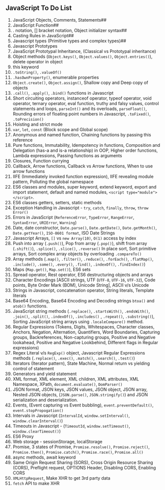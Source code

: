 ## JavaScript To Do List

1. JavaScript Objects, Comments, Statements##
2. JavaScript Function##
3. . notation, [] bracket notation, Object initializer syntax##
4. Casting Rules in JavaScript##
5. Javascript types (Primitive types and complex types)##
6. Javascript Prototypes
7. JavaScript Prototypal Inheritance, (Classical vs Prototypal inheritance)
8. Object methods (`Object.keys()`, `Object.values()`, `Object.entries()`), delete operator in object
9. this keyword
10. `.toString()`, `.valueOf()`
11. `.hasOwnProperty()`, enumerable properties
12. `Object.create()`, `Object.assign()`, Shallow copy and Deep copy of objects
13. `.call()`, `.apply()`, `.bind()` functions in Javascript
14. Short circuiting operators, instanceof operator, typeof operator, void operator, ternary operator, eval function, truthy and falsy values, control statements and loops, `parseInt()` and its overloads, `parseFloat()`, Rounding errors of floating point numbers in Javascript, `.toFixed()`, `.toPrecision()`
15. Hoisting and strict mode
16. `var`, `let`, `const` (Block scope and Global scope)
17. Anonymous and named function, Chaining functions by passing this reference
18. Pure functions, Immutability, Idempotency in functions, Composition and Delegation (has-a and is-a relationship) in OOP, Higher order functions, Lambda expressions, Passing functions as arguments
19. Closures, Function currying
20. Callback, Arrow functions, Callback vs Arrow functions, When to use arrow functions
21. IIFE (Immediately invoked function expression), IIFE revealing module pattern, Polluting the global namespace
22. ES6 classes and modules, super keyword, extend keyword, export and import statement, default and named modules, `<script type="module"></script>`.
23. ES6 classes getters, setters, static methods
24. Exception Handling in Javascript - `try`, `catch`, `finally`, `throw`, `throw Error()`
25. Errors in JavaScript (`ReferenceError`, `TypeError`, `RangeError`, `SyntaxError`, `URIError`, `Warning`)
26. Date, date constructor, `Date.parse()`, `Date.getDate()`, `Date.getMonth()`, `Date.getYear()`, `ISO-8601 format`, ISO Date Strings
27. Javascript Arrays, `[]` vs `new Array(10)`, `O(1)` access by index
28. Push into array (`.push()`), Pop from array (`.pop()`), shift from array (`.shift()`), `.splice()`, `.slice()`, `.reverse()` In place sort, Sort primitive arrays, Sort complex array objects by overloading `.compareTo()`
29. Array methods (`.map()`, `.filter()`, `.reduce()`, `.forEach()`, `.flatMap()`, `.include()`, `.some()`, `.every()`, `.find()`, `.indexOf()`, `.findIndex()`)
30. Maps (`Map.get()`, `Map.set()`), ES6 sets
31. Spread operator, Rest operator, ES6 destructuring objects and arrays
32. Character Encodings [ASCII strings, UTF (`UTF-8`, `UTF-16`, `UTF-32`), Code points, Byte Order Mark (BOM), Unicode String], ASCII v/s Unicode
33. Strings in Javascript, concatenation operator, String literals, Template literals
34. Base64 Encoding, Base64 Encoding and Decoding strings `btoa()` and `atob()` functions.
35. JavaScript string methods (`.replace()`, `.startsWith()`, `.endsWith()`, `.join()`, `.split()`, `.indexOf()`, `.includes()` , `.repeat()`, `.substring()`), Sorting JavaScript string arrays using `.localeCompare()` method.
36. Regular Expressions (Tokens, Digits, Whitespaces, Character classes, Anchors, Negation, Alternation, Quantifiers, Word Boundaries, Capturing groups, Backreferences, Non-capturing groups, Positive and Negative lookahead, Positive and Negative Lookbehind, Different flags in Regular expressions)
37. Regex Literal v/s `RegExp()` object, Javascript Regular Expressions methods (`.replace()`, `.exec()`, `.match()`, `.search()`, `.test()`)
38. Iterators (Iterator pattern), State Machine, Normal return vs yielding control of statement
39. Generators and yield statement
40. XML format, XML element, XML children, XML attributes, XML Namespace, XPath, `document.evaluate()`, `DomParser()`
41. JSON format, JSON keys, JSON values, JSON object, JSON array, Nested JSON objects, (`JSON.parse()`, `JSON.stringify()`) and JSON serialization and deserialization.
42. Events, (Event capturing vs Event bubbling), `event.preventDefault()`, `event.stopPropogation()`
43. Intervals in Javascript (`IntervalId`, `window.setInterval()`, `window.clearInterval()`)
44. Timeouts in Javascript - (`TimeoutId`, `window.setTimeout()`, `window.clearTimeout()`)
45. ES6 Proxy
46. Web storage - sessionStorage, localStorage
47. Promise, 3 states of Promise, `Promise.resolve()`, `Promise.reject()`, `Promise.then()`, `Promise.catch()`, `Promise.race()`, `Promise.all()`
48. async methods, await keyword
49. Same Origin Request Sharing (SORS), Cross Origin Resource Sharing (CORS), Preflight request, OPTIONS Header, Disabling CORS, Enabling CORS
50. `XMLHttpRequest`, Make XHR to get 3rd party data
51. `fetch` API to make XHR